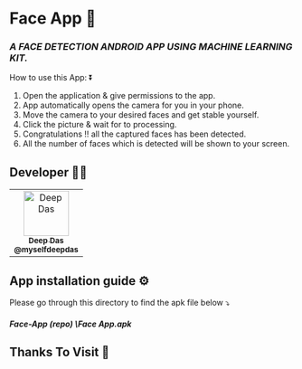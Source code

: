 # Face App 🤖
<h3><i>
A FACE DETECTION ANDROID APP USING MACHINE LEARNING KIT. </i></h3>


How to use this App: ⏬

1) Open the application & give permissions to the app.
2) App automatically opens the camera for you in your phone.
3) Move the camera to your desired faces and get stable yourself.
4) Click the picture & wait for to processing.
5) Congratulations !! all the captured faces has been detected.
6) All the number of faces which is detected will be shown to your screen.



## Developer 👨‍💻

<table>
<td align="center"><a href="https://github.com/myselfdeepdas"><img src="https://avatars.githubusercontent.com/u/73328144?v=4" width="80px;" alt="Deep Das"/><br /><sub><b>Deep Das</b></a><br /><sub><b>@myselfdeepdas</b><br /><a href="https://github.com/theBatman07" title="Code"</a></td>
</table>







## App installation guide ⚙
 
 Please go through this directory to find the apk file below ⤵
 <h4><i>
 Face-App (repo) \Face App.apk
 </i></h4>
    
## Thanks To Visit 🥰
